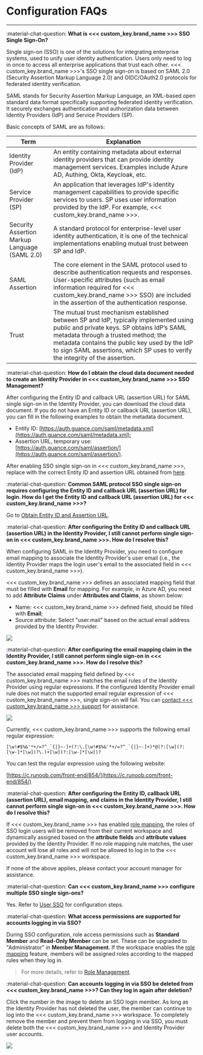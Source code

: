 # Configuration FAQs
---

:material-chat-question: **What is <<< custom_key.brand_name >>> SSO Single Sign-On?**

Single sign-on (SSO) is one of the solutions for integrating enterprise systems, used to unify user identity authentication. Users only need to log in once to access all enterprise applications that trust each other. <<< custom_key.brand_name >>>'s SSO single sign-on is based on SAML 2.0 (Security Assertion Markup Language 2.0) and OIDC/OAuth2.0 protocols for federated identity verification.

SAML stands for Security Assertion Markup Language, an XML-based open standard data format specifically supporting federated identity verification. It securely exchanges authentication and authorization data between Identity Providers (IdP) and Service Providers (SP).

Basic concepts of SAML are as follows:

| Term      | Explanation                          |
| ----------- | ------------------------------------ |
| Identity Provider (IdP)       | An entity containing metadata about external identity providers that can provide identity management services. Examples include Azure AD, Authing, Okta, Keycloak, etc.  |
| Service Provider (SP)     | An application that leverages IdP's identity management capabilities to provide specific services to users. SP uses user information provided by the IdP. For example, <<< custom_key.brand_name >>>. |
| Security Assertion Markup Language (SAML 2.0)  | A standard protocol for enterprise-level user identity authentication, it is one of the technical implementations enabling mutual trust between SP and IdP. |
| SAML Assertion      | The core element in the SAML protocol used to describe authentication requests and responses. User-specific attributes (such as email information required for <<< custom_key.brand_name >>> SSO) are included in the assertion of the authentication response.                          |
| Trust      | The mutual trust mechanism established between SP and IdP, typically implemented using public and private keys. SP obtains IdP’s SAML metadata through a trusted method; the metadata contains the public key used by the IdP to sign SAML assertions, which SP uses to verify the integrity of the assertion.                          |

:material-chat-question: **How do I obtain the cloud data document needed to create an Identity Provider in <<< custom_key.brand_name >>> SSO Management?**

After configuring the Entity ID and callback URL (assertion URL) for SAML single sign-on in the Identity Provider, you can download the cloud data document. If you do not have an Entity ID or callback URL (assertion URL), you can fill in the following examples to obtain the metadata document.

- Entity ID: [https://auth.guance.com/saml/metadata.xml](https://auth.guance.com/saml/metadata.xml);  
- Assertion URL, temporary use: [https://auth.guance.com/saml/assertion/](https://auth.guance.com/saml/assertion/).  

After enabling SSO single sign-on in <<< custom_key.brand_name >>>, replace with the correct Entity ID and assertion URL obtained from [here](../../management/sso/index.md#obtain).


:material-chat-question: **Common SAML protocol SSO single sign-on requires configuring the Entity ID and callback URL (assertion URL) for login. How do I get the Entity ID and callback URL (assertion URL) for <<< custom_key.brand_name >>>?**

Go to [Obtain Entity ID and Assertion URL](../sso/index.md#obtain).


:material-chat-question: **After configuring the Entity ID and callback URL (assertion URL) in the Identity Provider, I still cannot perform single sign-on in <<< custom_key.brand_name >>>. How do I resolve this?**

When configuring SAML in the Identity Provider, you need to configure email mapping to associate the Identity Provider's user email (i.e., the Identity Provider maps the login user's email to the associated field in <<< custom_key.brand_name >>>).

<<< custom_key.brand_name >>> defines an associated mapping field that must be filled with **Email** for mapping. For example, in Azure AD, you need to add **Attribute Claims** under **Attributes and Claims**, as shown below:

- Name: <<< custom_key.brand_name >>> defined field, should be filled with **Email**;  
- Source attribute: Select "user.mail" based on the actual email address provided by the Identity Provider.

![](../img/9.azure_8.1.png)

:material-chat-question: **After configuring the email mapping claim in the Identity Provider, I still cannot perform single sign-on in <<< custom_key.brand_name >>>. How do I resolve this?**

The associated email mapping field defined by <<< custom_key.brand_name >>> matches the email rules of the Identity Provider using regular expressions. If the configured Identity Provider email rule does not match the supported email regular expression of <<< custom_key.brand_name >>>, single sign-on will fail. You can [contact <<< custom_key.brand_name >>> support](https://www.guance.com/#home) for assistance.

![](../img/contact-us.png)

Currently, <<< custom_key.brand_name >>> supports the following email regular expression:

```
[\w!#$%&'*+/=?^_`{|}~-]+(?:\.[\w!#$%&'*+/=?^_`{|}~-]+)*@(?:[\w](?:[\w-]*[\w])?\.)+[\w](?:[\w-]*[\w])?
```

You can test the regular expression using the following website:

[https://c.runoob.com/front-end/854/](https://c.runoob.com/front-end/854/)

:material-chat-question: **After configuring the Entity ID, callback URL (assertion URL), email mapping, and claims in the Identity Provider, I still cannot perform single sign-on in <<< custom_key.brand_name >>>. How do I resolve this?**

If <<< custom_key.brand_name >>> has enabled [role mapping](index.md#saml-mapping), the roles of SSO login users will be removed from their current workspace and dynamically assigned based on the **attribute fields** and **attribute values** provided by the Identity Provider. If no role mapping rule matches, the user account will lose all roles and will not be allowed to log in to the <<< custom_key.brand_name >>> workspace.

If none of the above applies, please contact your account manager for assistance.


:material-chat-question: **Can <<< custom_key.brand_name >>> configure multiple SSO single sign-ons?**

Yes. Refer to [User SSO](./index.md#corporate) for configuration steps.


:material-chat-question: **What access permissions are supported for accounts logging in via SSO?**

During SSO configuration, role access permissions such as **Standard Member** and **Read-Only Member** can be set. These can be upgraded to "Administrator" in **Member Management**. If the workspace enables the [role mapping](index.md#saml-mapping) feature, members will be assigned roles according to the mapped rules when they log in.

> For more details, refer to [Role Management](../role-management.md).


:material-chat-question: **Can accounts logging in via SSO be deleted from <<< custom_key.brand_name >>>? Can they log in again after deletion?**

Click the number in the image to delete an SSO login member. As long as the Identity Provider has not deleted the user, the member can continue to log into the <<< custom_key.brand_name >>> workspace. To completely remove the member and prevent them from logging in via SSO, you must delete both the <<< custom_key.brand_name >>> and Identity Provider user accounts.

![](../img/12.sso_13.png)